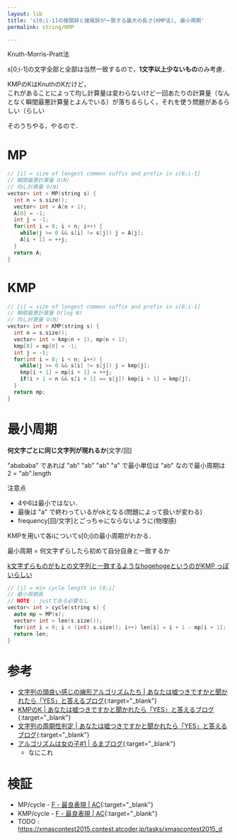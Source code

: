 ```yaml
---
layout: lib
title: 's[0;i-1]の接頭辞と接尾辞が一致する最大の長さ(KMP法), 最小周期'
permalink: string/KMP

---
```



Knuth-Morris-Pratt法

s[0;i-1]の文字全部と全部は当然一致するので，**1文字以上少ないもの**のみ考慮．

KMPのKはKnuthのKだけど，  
これがあることによって均し計算量は変わらないけど一回あたりの計算量（なんとなく瞬間最悪計算量とよんでいる）が落ちるらしく，それを使う問題があるらしい（らしい

そのうちやる，やるので．

# MP


```cpp
// [i] = size of longest common suffix and prefix in s[0;i-1]
// 瞬間最悪計算量 O(N)
// 均し計算量 O(N)
vector< int > MP(string s) {
  int n = s.size();
  vector< int > A(n + 1);
  A[0] = -1;
  int j = -1;
  for(int i = 0; i < n; i++) {
    while(j >= 0 && s[i] != s[j]) j = A[j];
    A[i + 1] = ++j;
  }
  return A;
}
```


# KMP


```cpp
// [i] = size of longest common suffix and prefix in s[0;i-1]
// 瞬間最悪計算量 O(log N)
// 均し計算量 O(N)
vector< int > KMP(string s) {
  int n = s.size();
  vector< int > kmp(n + 1), mp(n + 1);
  kmp[0] = mp[0] = -1;
  int j = -1;
  for(int i = 0; i < n; i++) {
    while(j >= 0 && s[i] != s[j]) j = kmp[j];
    kmp[i + 1] = mp[i + 1] = ++j;
    if(i + 1 < n && s[i + 1] == s[j]) kmp[i + 1] = kmp[j];
  }
  return mp;
}
```


# 最小周期

**何文字ごとに同じ文字列が現れるか**\[文字/回]

"abababa" であれば "ab" "ab" "ab" "a" で最小単位は "ab" なので最小周期は 2 = "ab".length  

注意点

* 4や6は最小ではない．
* 最後は "a" で終わっているがokとなる(問題によって扱いが変わる)
* frequency\[回/文字]とごっちゃにならないように(物理感)


KMPを用いて各iについてs[0;i]の最小周期がわかる．

最小周期 = 何文字ずらしたら初めて自分自身と一致するか

[k文字ずらものがもとの文字列と一致するようなhogehogeというのがKMP
っぽいらしい](http://snuke.hatenablog.com/entry/2015/04/05/184819)


```cpp
// [i] = min cycle length in [0;i]
// 最小周期長
// NOTE : justである必要なし
vector< int > cycle(string s) {
  auto mp = MP(s);
  vector< int > len(s.size());
  for(int i = 0; i < (int) s.size(); i++) len[i] = i + 1 - mp[i + 1];
  return len;
}
```


# 参考

* [文字列の頭良い感じの線形アルゴリズムたち \| あなたは嘘つきですかと聞かれたら「YES」と答えるブログ](http://snuke.hatenablog.com/entry/2014/12/01/235807){:target="_blank"}
* [KMPのK \| あなたは嘘つきですかと聞かれたら「YES」と答えるブログ](http://snuke.hatenablog.com/entry/2017/07/18/101026){:target="_blank"}
* [文字列の周期性判定 \| あなたは嘘つきですかと聞かれたら「YES」と答えるブログ](http://snuke.hatenablog.com/entry/2015/04/05/184819){:target="_blank"}
* [アルゴリズムは女の子#1 \| るまブログ](https://tomorinao.blogspot.com/2018/03/1_20.html){:target="_blank"}
  * なにこれ

# 検証

* MP/cycle - [F - 最良表現 \| AC](https://beta.atcoder.jp/contests/arc060/submissions/2179734){:target="_blank"}
* KMP/cycle - [F - 最良表現 \| AC](https://beta.atcoder.jp/contests/arc060/submissions/2213473){:target="_blank"}
* TODO : https://xmascontest2015.contest.atcoder.jp/tasks/xmascontest2015_d


